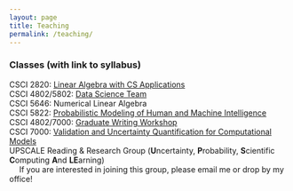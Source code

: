 ```yaml
---
layout: page
title: Teaching
permalink: /teaching/
---
```


### Classes (with link to syllabus)
CSCI 2820: [Linear Algebra with CS Applications](syllabus-2820.pdf)  
CSCI 4802/5802: [Data Science Team](syllabus-ds.pdf)  
CSCI 5646: Numerical Linear Algebra  
CSCI 5822: [Probabilistic Modeling of Human and Machine Intelligence](syllabus-5822.pdf)  
CSCI 4802/7000: [Graduate Writing Workshop](syllabus-writing.pdf)  
CSCI 7000: [Validation and Uncertainty Quantification for Computational Models](syllabus-7000.pdf)  
UPSCALE Reading & Research Group (**U**ncertainty, **P**robability, **S**cientific **C**omputing **A**nd **LE**arning)  
  &emsp; If you are interested in joining this group, please email me or drop by my office!
